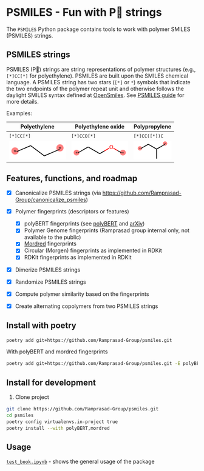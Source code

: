 # PSMILES - Fun with P🙂 strings

The `PSMILES` Python package contains tools to work with polymer SMILES (PSMILES) strings.

## PSMILES strings

PSMILES (P🙂) strings are string representations of polymer structures (e.g., `[*]CC[*]` for polyethylene). PSMILES are built upon the SMILES chemical language. A PSMILES string has two stars (`[*]` or `*`) symbols that indicate the two endpoints of the polymer repeat unit and otherwise follows the daylight SMILES syntax defined at [OpenSmiles](http://opensmiles.org/opensmiles.html). See [PSMILES guide](https://www.polymergenome.org/guide/) for more details.

Examples:

 Polyethylene | Polyethylene oxide | Polypropylene |
|-|-|-|
| `[*]CC[*]` | `[*]CCO[*]` | `[*]CC([*])C` | 
| ![](docs/PE.png) | ![](docs/PEO.png) | ![](docs/PP.png) | 


## Features, functions, and roadmap

- [x] Canonicalize PSMILES strings (via https://github.com/Ramprasad-Group/canonicalize_psmiles)
- [x] Polymer fingerprints (descriptors or features)
    - [x] polyBERT fingerprints (see [polyBERT](https://github.com/Ramprasad-Group/polyBERT) and [arXiv](https://arxiv.org/abs/2209.14803)) 
    - [x] Polymer Genome fingerprints (Ramprasad group internal only, not available to the public)
    - [x] [Mordred](https://github.com/mordred-descriptor/mordred) fingerprints
    - [x] Circular (Morgen) fingerprints as implemented in RDKit
    - [x] RDKit fingerprints as implemented in RDKit
- [x] Dimerize PSMILES strings
- [x] Randomize PSMILES strings
- [x] Compute polymer similarity based on the fingerprints
- [x] Create alternating copolymers from two PSMILES strings


## Install with poetry 

```bash
poetry add git+https://github.com/Ramprasad-Group/psmiles.git
```

With polyBERT and mordred fingerprints

```bash
poetry add git+https://github.com/Ramprasad-Group/psmiles.git -E polyBERT -E mordred
```


## Install for development


1. Clone project
```sh
git clone https://github.com/Ramprasad-Group/psmiles.git
cd psmiles
poetry config virtualenvs.in-project true
poetry install --with polyBERT,mordred
```

## Usage

[`test_book.ipynb`](tests/test_book.ipynb) - shows the general usage of the package


